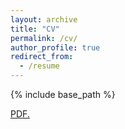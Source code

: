 ```yaml
---
layout: archive
title: "CV"
permalink: /cv/
author_profile: true
redirect_from:
  - /resume
---
```


{% include base_path %}

<a href="ethanjyoung.github.io/files/CV.pdf" target="_blank">PDF.</a>
